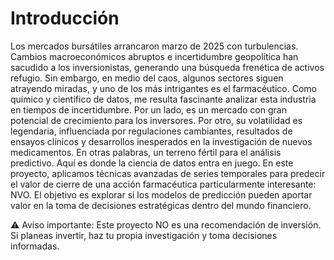 # Introducción

Los mercados bursátiles arrancaron marzo de 2025 con turbulencias. Cambios macroeconómicos abruptos e incertidumbre geopolítica han sacudido a los inversionistas, generando una búsqueda frenética de activos refugio. Sin embargo, en medio del caos, algunos sectores siguen atrayendo miradas, y uno de los más intrigantes es el farmacéutico.
Como químico y científico de datos, me resulta fascinante analizar esta industria en tiempos de incertidumbre. Por un lado, es un mercado con gran potencial de crecimiento para los inversores. Por otro, su volatilidad es legendaria, influenciada por regulaciones cambiantes, resultados de ensayos clínicos y desarrollos inesperados en la investigación de nuevos medicamentos. En otras palabras, un terreno fértil para el análisis predictivo.
Aquí es donde la ciencia de datos entra en juego. En este proyecto, aplicamos técnicas avanzadas de series temporales para predecir el valor de cierre de una acción farmacéutica particularmente interesante: NVO. El objetivo es explorar si los modelos de predicción pueden aportar valor en la toma de decisiones estratégicas dentro del mundo financiero.

⚠️ Aviso importante: Este proyecto NO es una recomendación de inversión. Si planeas invertir, haz tu propia investigación y toma decisiones informadas.

